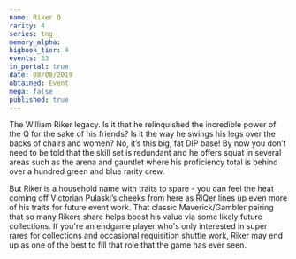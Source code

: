```yaml
---
name: Riker Q
rarity: 4
series: tng
memory_alpha:
bigbook_tier: 4
events: 33
in_portal: true
date: 08/08/2019
obtained: Event
mega: false
published: true
---
```


The William Riker legacy. Is it that he relinquished the incredible power of the Q for the sake of his friends? Is it the way he swings his legs over the backs of chairs and women? No, it’s this big, fat DIP base! By now you don’t need to be told that the skill set is redundant and he offers squat in several areas such as the arena and gauntlet where his proficiency total is behind over a hundred green and blue rarity crew.

But Riker is a household name with traits to spare - you can feel the heat coming off Victorian Pulaski’s cheeks from here as RiQer lines up even more of his traits for future event work. That classic Maverick/Gambler pairing that so many Rikers share helps boost his value via some likely future collections. If you're an endgame player who's only interested in super rares for collections and occasional requisition shuttle work, Riker may end up as one of the best to fill that role that the game has ever seen.
